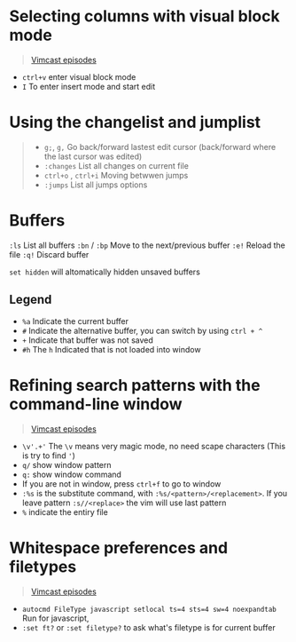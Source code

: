 # Selecting columns with visual block mode

 > [Vimcast episodes][2]

 - `ctrl+v` enter visual block mode
 - `I` To enter insert mode and start edit

# Using the changelist and jumplist

 > - `g;`, `g,` Go back/forward lastest edit cursor (back/forward where the last cursor was edited)
 > - `:changes` List all changes on current file
 > - `ctrl+o` , `ctrl+i` Moving betwwen jumps
 > - `:jumps` List all jumps options

# Buffers

`:ls` List all buffers
`:bn` / `:bp` Move to the next/previous buffer
`:e!` Reload the file 
`:q!` Discard buffer

`set hidden` will altomatically hidden unsaved buffers

## Legend
 - `%a` Indicate the current buffer
 - `#` Indicate the alternative buffer, you can switch by using `ctrl + ^`
 - `+` Indicate that buffer was not saved
 - `#h` The `h` Indicated that is not loaded into window

# Refining search patterns with the command-line window

 > [Vimcast episodes][3]

 - `\v'.+'` The `\v` means very magic mode, no need scape characters (This is try to find `'`)
 - `q/` show window pattern 
 - `q:` show window command 
 - If you are not in window, press `ctrl+f` to go to window
 - `:%s` is the substitute command, with `:%s/<pattern>/<replacement>`. If you leave pattern `:s//<replace>` the vim will use last pattern
 - `%` indicate the entiry file 

# Whitespace preferences and filetypes

 > [Vimcast episodes][4]

 - `autocmd FileType javascript setlocal ts=4 sts=4 sw=4 noexpandtab` Run for javascript,  
 - `:set ft?` or `:set filetype?` to ask what's filetype is for current buffer


[1]: http://vimcasts.org/episodes/working-with-buffers/
[2]: http://vimcasts.org/episodes/selecting-columns-with-visual-block-mode/
[3]: http://vimcasts.org/episodes/refining-search-patterns-with-the-command-line-window/
[4]: http://vimcasts.org/episodes/whitespace-preferences-and-filetypes/
